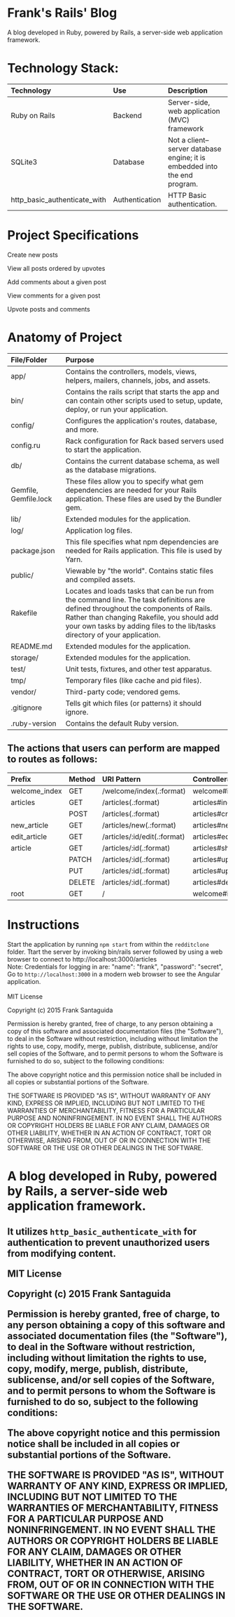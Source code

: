 # Frank's Rails' Blog
A blog developed in Ruby, powered by Rails, a server-side web application framework.<br>
# Technology Stack:


| Technology    	| Use           	  | Description     										  |
| :------------------|:-------------------| :----------------										  |
| Ruby on Rails 			| Backend     | Server-side, web application (MVC) framework				  |
| SQLite3			| Database			  |	Not a client–server database engine; it is embedded into the end program.            |
| http_basic_authenticate_with			| Authentication			  |	HTTP Basic authentication.            |




# Project Specifications

Create new posts

View all posts ordered by upvotes

Add comments about a given post

View comments for a given post

Upvote posts and comments

# Anatomy of Project


| File/Folder    	| Purpose           	  |
| :------------------|:-------------------|
| app/	 			| Contains the controllers, models, views, helpers, mailers, channels, jobs, and assets.     |
| bin/		 			| Contains the rails script that starts the app and can contain other scripts used to setup, update, deploy, or run your application.    |
| config/		 			| Configures the application's routes, database, and more.    |
| config.ru		 			| 	Rack configuration for Rack based servers used to start the application.     |
| db/			 			| 	Contains the current database schema, as well as the database migrations.    |
| Gemfile, Gemfile.lock		 			| 	These files allow you to specify what gem dependencies are needed for your Rails application. These files are used by the Bundler gem.     |
| lib/			 			| 	Extended modules for the application.    |
| log/			 			| 	Application log files.     |
| package.json			 			| 	This file specifies what npm dependencies are needed for  Rails application. This file is used by Yarn.    |
| public/			 			| 	Viewable by "the world". Contains static files and compiled assets.     |
| Rakefile			 			| 	Locates and loads tasks that can be run from the command line. The task definitions are defined throughout the components of Rails. Rather than changing Rakefile, you should add your own tasks by adding files to the lib/tasks directory of your application.  |
|README.md			| 	Extended modules for the application.                 |
|storage/		 	| 	Extended modules for the application.                 |
| test/			 	| 	Unit tests, fixtures, and other test apparatus.       |
| tmp/			 	| 	Temporary files (like cache and pid files).           |
| vendor/		 	| 	Third-party code; vendored gems.                      |
| .gitignore		| 	Tells git which files (or patterns) it should ignore. |
| .ruby-version	| 	Contains the default Ruby version.                    |

## The actions that users can perform are mapped to routes as follows:
| Prefix       |Method| URI Pattern             	  | Controller#Action|
| :------------------ |:-------------------         | :----------------										  |:----------------										  |
|welcome_index |GET   |    /welcome/index(.:format)  |   welcome#index|
|     articles |GET   |   /articles(.:format)    |      articles#index|
|              |POST  |  /articles(.:format)    |      articles#create|
|  new_article |GET   | /articles/new(.:format)   |   articles#new|
| edit_article |GET   |/articles/:id/edit(.:format) |articles#edit|
|      article |GET   | /articles/:id(.:format)   |   articles#show|
|              |PATCH | /articles/:id(.:format)     | articles#update|
|              |PUT   | /articles/:id(.:format)     | articles#update|
|              |DELETE| /articles/:id(.:format)   |   articles#destroy|
|         root |GET   | /  |                          welcome#index|


# Instructions
Start the application by running `npm start` from within the `redditclone` folder.
Ttart the server by invoking bin/rails server followed by using a web browser to connect to http://localhost:3000/articles
<br>
Note:
Credentials for logging in are: "name": "frank", "password": "secret",
<br>
Go to `http://localhost:3000` in a modern web browser to see the Angular application.
<br><br>
MIT License

Copyright (c) 2015 Frank Santaguida

Permission is hereby granted, free of charge, to any person obtaining a copy
of this software and associated documentation files (the "Software"), to deal
in the Software without restriction, including without limitation the rights
to use, copy, modify, merge, publish, distribute, sublicense, and/or sell
copies of the Software, and to permit persons to whom the Software is
furnished to do so, subject to the following conditions:

The above copyright notice and this permission notice shall be included in all
copies or substantial portions of the Software.

THE SOFTWARE IS PROVIDED "AS IS", WITHOUT WARRANTY OF ANY KIND, EXPRESS OR
IMPLIED, INCLUDING BUT NOT LIMITED TO THE WARRANTIES OF MERCHANTABILITY,
FITNESS FOR A PARTICULAR PURPOSE AND NONINFRINGEMENT. IN NO EVENT SHALL THE
AUTHORS OR COPYRIGHT HOLDERS BE LIABLE FOR ANY CLAIM, DAMAGES OR OTHER
LIABILITY, WHETHER IN AN ACTION OF CONTRACT, TORT OR OTHERWISE, ARISING FROM,
OUT OF OR IN CONNECTION WITH THE SOFTWARE OR THE USE OR OTHER DEALINGS IN THE
SOFTWARE.


<h1>A blog developed in Ruby, powered by Rails, a server-side web application framework.</h1>

<h2>It utilizes <code>http_basic_authenticate_with</code> for authentication to prevent unauthorized users from modifying content.


MIT License

Copyright (c) 2015 Frank Santaguida

Permission is hereby granted, free of charge, to any person obtaining a copy
of this software and associated documentation files (the "Software"), to deal
in the Software without restriction, including without limitation the rights
to use, copy, modify, merge, publish, distribute, sublicense, and/or sell
copies of the Software, and to permit persons to whom the Software is
furnished to do so, subject to the following conditions:

The above copyright notice and this permission notice shall be included in all
copies or substantial portions of the Software.

THE SOFTWARE IS PROVIDED "AS IS", WITHOUT WARRANTY OF ANY KIND, EXPRESS OR
IMPLIED, INCLUDING BUT NOT LIMITED TO THE WARRANTIES OF MERCHANTABILITY,
FITNESS FOR A PARTICULAR PURPOSE AND NONINFRINGEMENT. IN NO EVENT SHALL THE
AUTHORS OR COPYRIGHT HOLDERS BE LIABLE FOR ANY CLAIM, DAMAGES OR OTHER
LIABILITY, WHETHER IN AN ACTION OF CONTRACT, TORT OR OTHERWISE, ARISING FROM,
OUT OF OR IN CONNECTION WITH THE SOFTWARE OR THE USE OR OTHER DEALINGS IN THE
SOFTWARE.
